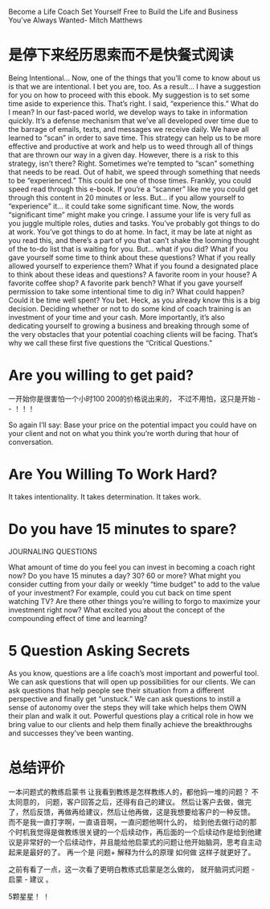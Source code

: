 
Become a Life Coach Set Yourself Free to Build the Life and Business You've Always Wanted- Mitch Matthews

# 是停下来经历思索而不是快餐式阅读

Being Intentional… Now, one of the things that you’ll come to know about us is that we are intentional. I bet you are, too. As a result… I have a suggestion for you on how to proceed with this ebook. My suggestion is to set some time aside to experience this. That’s right. I said, “experience this.” What do I mean? In our fast-paced world, we develop ways to take in information quickly. It’s a defense mechanism that we’ve all developed over time due to the barrage of emails, texts, and messages we receive daily. We have all learned to “scan” in order to save time. This strategy can help us to be more effective and productive at work and help us to weed through all of things that are thrown our way in a given day. However, there is a risk to this strategy, isn’t there? Right. Sometimes we’re tempted to “scan” something that needs to be read. Out of habit, we speed through something that needs to be “experienced.” This could be one of those times. Frankly, you could speed read through this e-book. If you’re a “scanner” like me you could get through this content in 20 minutes or less. But… if you allow yourself to “experience” it… it could take some significant time. Now, the words “significant time” might make you cringe. I assume your life is very full as you juggle multiple roles, duties and tasks. You’ve probably got things to do at work. You’ve got things to do at home. In fact, it may be late at night as you read this, and there’s a part of you that can’t shake the looming thought of the to-do list that is waiting for you. But… what if you did? What if you gave yourself some time to think about these questions? What if you really allowed yourself to experience them? What if you found a designated place to think about these ideas and questions? A favorite room in your house? A favorite coffee shop? A favorite park bench? What if you gave yourself permission to take some intentional time to dig in? What could happen? Could it be time well spent? You bet. Heck, as you already know this is a big decision. Deciding whether or not to do some kind of coach training is an investment of your time and your cash. More importantly, it’s also dedicating yourself to growing a business and breaking through some of the very obstacles that your potential coaching clients will be facing. That’s why we call these first five questions the “Critical Questions.”


# Are you willing to get paid? 

一开始你是很害怕一个小时100 200的价格说出来的， 不过不用怕，这只是开始 - - ！！！ 

So again I’ll say: Base your price on the potential impact you could have on your client and not on what you think you’re worth during that hour of conversation.

# Are You Willing To Work Hard?

It takes intentionality. It takes determination. It takes work.


# Do you have 15 minutes to spare?

JOURNALING QUESTIONS 

What amount of time do you feel you can invest in becoming a coach right now? Do you have 15 minutes a day? 30? 60 or more? What might you consider cutting from your daily or weekly “time budget” to add to the value of your investment? For example, could you cut back on time spent watching TV? Are there other things you’re willing to forgo to maximize your investment right now? What excited you about the concept of the compounding effect of time and learning?



# 5 Question Asking Secrets

As you know, questions are a life coach’s most important and powerful tool. We can ask questions that will open up possibilities for our clients. We can ask questions that help people see their situation from a different perspective and finally get “unstuck.” We can ask questions to instill a sense of autonomy over the steps they will take which helps them OWN their plan and walk it out. Powerful questions play a critical role in how we bring value to our clients and help them finally achieve the breakthroughs and successes they’ve been wanting. 




# 总结评价

一本问题式的教练启蒙书  让我看到教练是怎样教练人的，都他妈一堆的问题？  不太同意的，  问题，客户回答之后，还得有自己的建议。 然后让客户去做，做完了，然后反馈，再做再给建议，然后让他再做，这是我想要给客户的一种反馈。 而不是我一直打字啊，一直语音啊，一直问题他啊什么的， 给到他去做行动的那个时机我觉得是做教练很关键的一个后续动作，再后面的一个后续动作是给到他建议是非常好的一个后续动作，并且能给他启蒙式的问题让他开始脑洞，思考自主动起来是最好的了。  再一个是 问题+ 解释为什么的原理 如何做 这样子就更好了。 

之前有看了一点，这一次看了更明白教练式启蒙是怎么做的，  就开脑洞式问题 - 启蒙 - 建议    。    


5颗星星！  ！  





